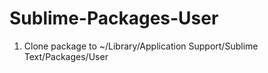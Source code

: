# Sublime-Packages-User

1. Clone package to ~/Library/Application Support/Sublime Text/Packages/User
